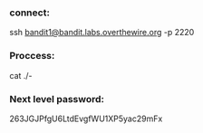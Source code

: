 ### connect:
ssh bandit1@bandit.labs.overthewire.org -p 2220

### Proccess:

cat ./-

### Next level password:
263JGJPfgU6LtdEvgfWU1XP5yac29mFx
